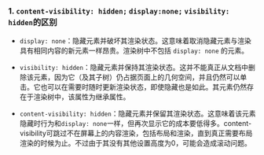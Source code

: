 ### 1. `content-visibility: hidden;` `display:none;` `visibility: hidden`的区别
* `display: none`：隐藏元素并破坏其渲染状态。这意味着取消隐藏元素与渲染具有相同内容的新元素一样昂贵。渲染树中不包括 `display: none` 的元素。

* `visibility: hidden`：隐藏元素并保持其渲染状态。这并不能真正从文档中删除该元素，因为它（及其子树）仍占据页面上的几何空间，并且仍然可以单击。它也可以在需要时随时更新渲染状态，即使隐藏也是如此。其元素仍然存在于渲染树中，该属性为继承属性。

* `content-visibility: hidden`：隐藏元素并保留其渲染状态。这意味着该元素隐藏时行为和`display: none`一样，但再次显示它的成本要低得多。content-visibility可跳过不在屏幕上的内容渲染，包括布局和渲染，直到真正需要布局渲染的时候为止。不过由于其没有其他设置高度为0，可能会造成滚动问题。